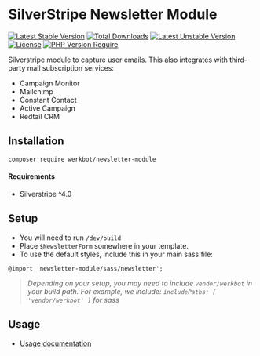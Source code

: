 # SilverStripe Newsletter Module
[![Latest Stable Version](http://poser.pugx.org/werkbot/newsletter-module/v)](https://packagist.org/packages/werkbot/newsletter-module) [![Total Downloads](http://poser.pugx.org/werkbot/newsletter-module/downloads)](https://packagist.org/packages/werkbot/newsletter-module) [![Latest Unstable Version](http://poser.pugx.org/werkbot/newsletter-module/v/unstable)](https://packagist.org/packages/werkbot/newsletter-module) [![License](http://poser.pugx.org/werkbot/newsletter-module/license)](https://packagist.org/packages/werkbot/newsletter-module) [![PHP Version Require](http://poser.pugx.org/werkbot/newsletter-module/require/php)](https://packagist.org/packages/werkbot/newsletter-module)

Silverstripe module to capture user emails. This also integrates with third-party mail subscription services:
- Campaign Monitor
- Mailchimp
- Constant Contact
- Active Campaign
- Redtail CRM

## Installation
```
composer require werkbot/newsletter-module
```

#### Requirements
- Silverstripe ^4.0

## Setup
- You will need to run `/dev/build`
- Place `$NewsletterForm` somewhere in your template.
- To use the default styles, include this in your main sass file:

`@import 'newsletter-module/sass/newsletter';`

> *Depending on your setup, you may need to include `vendor/werkbot` in your build path. For example, we include: `includePaths: [ 'vendor/werkbot' ]` for sass*


## Usage
* [Usage documentation](docs/en/README.md)
